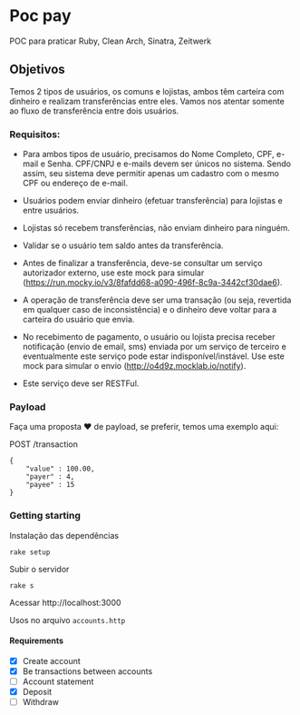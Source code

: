 # Poc pay

POC para praticar Ruby, Clean Arch, Sinatra, Zeitwerk

## Objetivos
Temos 2 tipos de usuários, os comuns e lojistas, ambos têm carteira com dinheiro e realizam transferências entre eles. Vamos nos atentar somente ao fluxo de transferência entre dois usuários.

### Requisitos:

- Para ambos tipos de usuário, precisamos do Nome Completo, CPF, e-mail e Senha. CPF/CNPJ e e-mails devem ser únicos no sistema. Sendo assim, seu sistema deve permitir apenas um cadastro com o mesmo CPF ou endereço de e-mail.

- Usuários podem enviar dinheiro (efetuar transferência) para lojistas e entre usuários.

- Lojistas só recebem transferências, não enviam dinheiro para ninguém.

- Validar se o usuário tem saldo antes da transferência.

- Antes de finalizar a transferência, deve-se consultar um serviço autorizador externo, use este mock para simular (https://run.mocky.io/v3/8fafdd68-a090-496f-8c9a-3442cf30dae6).

- A operação de transferência deve ser uma transação (ou seja, revertida em qualquer caso de inconsistência) e o dinheiro deve voltar para a carteira do usuário que envia.

- No recebimento de pagamento, o usuário ou lojista precisa receber notificação (envio de email, sms) enviada por um serviço de terceiro e eventualmente este serviço pode estar indisponível/instável. Use este mock para simular o envio (http://o4d9z.mocklab.io/notify).

- Este serviço deve ser RESTFul.

### Payload
Faça uma proposta ❤️ de payload, se preferir, temos uma exemplo aqui:

POST /transaction

```
{
    "value" : 100.00,
    "payer" : 4,
    "payee" : 15
}
```

### Getting starting

Instalação das dependências

```
rake setup
```

Subir o servidor

```
rake s
```

Acessar http://localhost:3000

Usos no arquivo `accounts.http`

#### Requirements

- [x] Create account
- [x] Be transactions between accounts
- [ ] Account statement
- [x] Deposit
- [ ] Withdraw